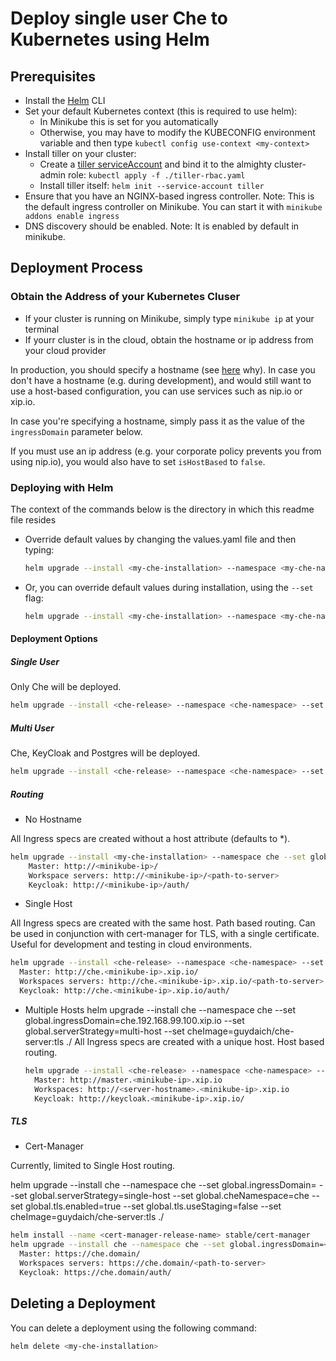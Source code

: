 # Deploy single user Che to Kubernetes using Helm

## Prerequisites
- Install the [Helm](https://github.com/kubernetes/helm/blob/master/docs/install.md) CLI
- Set your default Kubernetes context (this is required to use helm):
  - In Minikube this is set for you automatically
  - Otherwise, you may have to modify the KUBECONFIG environment variable and then type `kubectl config use-context <my-context>`
- Install tiller on your cluster:
  - Create a [tiller serviceAccount](https://github.com/kubernetes/helm/blob/master/docs/rbac.md) and bind it to the almighty cluster-admin role: `kubectl apply -f ./tiller-rbac.yaml`
  - Install tiller itself: `helm init --service-account tiller`
- Ensure that you have an NGINX-based ingress controller. Note: This is the default ingress controller on Minikube. You can start it with `minikube addons enable ingress`
- DNS discovery should be enabled. Note: It is enabled by default in minikube.
## Deployment Process
### Obtain the Address of your Kubernetes Cluser
- If your cluster is running on Minikube, simply type `minikube ip` at your terminal
- If yourr cluster is in the cloud, obtain the hostname or ip address from your cloud provider

In production, you should specify a hostname (see [here](https://github.com/eclipse/che/issues/8694) why). In case you don't have a hostname (e.g. during development), and would still want to use a host-based configuration, you can use services such as nip.io or xip.io.

In case you're specifying a hostname, simply pass it as the value of the `ingressDomain` parameter below.

If you must use an ip address (e.g. your corporate policy prevents you from using nip.io), you would also have to set `isHostBased` to `false`.

### Deploying with Helm
The context of the commands below is the directory in which this readme file resides

- Override default values by changing the values.yaml file and then typing:

  ```bash
  helm upgrade --install <my-che-installation> --namespace <my-che-namespace> ./
  ```
- Or, you can override default values during installation, using the `--set` flag:

  ```bash
  helm upgrade --install <my-che-installation> --namespace <my-che-namespace> --set global.ingressDomain=<my-hostname> --set cheImage=<my-image> ./
  ```

#### Deployment Options

##### Single User 
Only Che will be deployed.

  ```bash
  helm upgrade --install <che-release> --namespace <che-namespace> --set global.ingressDomain=<domain> ./
  ```
  
##### Multi User 
Che, KeyCloak and Postgres will be deployed.

  ```bash
  helm upgrade --install <che-release> --namespace <che-namespace> --set global.multiuser=true --set global.ingressDomain=<domain> ./
  ```

##### Routing

- No Hostname 

All Ingress specs are created without a host attribute (defaults to *).   

  ```bash
  helm upgrade --install <my-che-installation> --namespace che --set global.ingressDomain=<minikube-ip>  --set global.serverStrategy=default-host ./
      Master: http://<minikube-ip>/
      Workspace servers: http://<minikube-ip>/<path-to-server>
      Keycloak: http://<minikube-ip>/auth/
  ```
- Single Host

All Ingress specs are created with the same host. Path based routing.
Can be used in conjunction with cert-manager for TLS, with a single certificate.
Useful for development and testing in cloud environments.

  ```bash
  helm upgrade --install <che-release> --namespace <che-namespace> --set global.ingressDomain=<minikube-ip>.xip.io --set global.serverStrategy=single-host ./
    Master: http://che.<minikube-ip>.xip.io/
    Workspaces servers: http://che.<minikube-ip>.xip.io/<path-to-server>
    Keycloak: http://che.<minikube-ip>.xip.io/auth/
  ```

- Multiple Hosts
helm upgrade --install che --namespace che --set global.ingressDomain=che.192.168.99.100.xip.io --set global.serverStrategy=multi-host --set cheImage=guydaich/che-server:tls ./
All Ingress specs are created with a unique host. 
Host based routing. 

  ```bash
  helm upgrade --install <che-release> --namespace <che-namespace> --set global.ingressDomain=<minikube-ip>.xip.io --set global.serverStrategy=multi-host ./
    Master: http://master.<minikube-ip>.xip.io
    Workspaces: http://<server-hostname>.<minikube-ip>.xip.io
    Keycloak: http://keycloak.<minikube-ip>.xip.io/
  ```

##### TLS

- Cert-Manager

Currently, limited to Single Host routing.   

helm upgrade --install che --namespace che --set global.ingressDomain=<mydomain> --set global.serverStrategy=single-host --set global.cheNamespace=che --set global.tls.enabled=true --set global.tls.useStaging=false --set cheImage=guydaich/che-server:tls ./

  ```bash
  helm install --name <cert-manager-release-name> stable/cert-manager
  helm upgrade --install che --namespace che --set global.ingressDomain=<domain> --set global.tls.enabled=true --set global.serverStrategy=single-host ./
    Master: https://che.domain/
    Workspaces servers: https://che.domain/<path-to-server>
    Keycloak: https://che.domain/auth/
  ```    

## Deleting a Deployment
You can delete a deployment using the following command:
``` bash
helm delete <my-che-installation>
```
